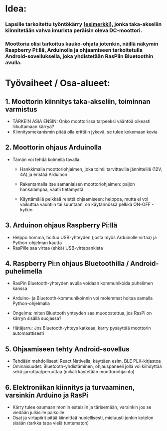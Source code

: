 # Idea:
	
### Lapsille tarkoitettu työntökärry ([esimerkki](https://www.etola.net/wp-content/uploads/punaineniso.234b5e8d-6d40-4b76-9f06-2c657ab21bd8-1.jpg)), jonka taka-akseliin kiinnitetään vahva imurista peräisin oleva DC-moottori. 
### Moottoria olisi tarkoitus kauko-ohjata jotenkin, näillä näkymin Raspberry Pi:llä, Arduinolla ja ohjaamiseen tarkoitetulla Android-sovelluksella, joka yhdistetään RasPiin Bluetoothin avulla.

# Työvaiheet / Osa-alueet:

## 1. Moottorin kiinnitys taka-akseliin, toiminnan varmistus

- TÄRKEIN ASIA ENSIN: Onko moottorissa tarpeeksi vääntöä oikeasti liikuttamaan kärryä?
- Kiinnitysmekanismin pitää olla erittäin jykevä, se tulee kokemaan kovia

## 2. Moottorin ohjaus Arduinolla

- Tämän voi tehdä kolmella tavalla:

  - Hankkimalla moottoriohjaimen, joka toimii tarvittavilla jännitteillä (12V, 4A) ja eristää Arduinon

  - Rakentamalla itse samanlaisen moottoriohjaimen: paljon hankalampaa, vaatii tietämystä

  - Käyttämällä pelkkää relettä ohjaamiseen: helppoa, mutta ei voi vaikuttaa vauhtiin tai suuntaan, on käytännössä pelkkä ON-OFF -kytkin

## 3. Arduinon ohjaus Raspberry Pi:llä

- Helppo homma, hoituu USB-yhteyden (josta myös Arduinolle virtaa) ja Python-ohjelman kautta
- RasPille saa virtaa (ehkä) USB-virtapankista

## 4. Raspberry Pi:n ohjaus Bluetoothilla / Android-puhelimella

- RasPin Bluetooth-yhteyden avulla voidaan kommunikoida puhelimen kanssa
- Arduino- ja Bluetooth-kommunikoinnin voi molemmat hoitaa samalla Python-ohjelmalla

- Ongelma: miten Bluetooth yhteyden saa muodostettua, jos RasPi on kärryn sisällä suojassa?
- Hätäjarru: Jos Bluetooth-yhteys katkeaa, kärry pysäyttää moottorin automaattisesti

## 5. Ohjaamiseen tehty Android-sovellus

- Tehdään mahdollisesti React Nativella, käyttäen esim. BLE PLX-kirjastoa
- Ominaisuudet: Bluetooth-yhdistäminen, ohjauspaneeli jolla voi kiihdyttää sekä jarruttaa/peruuttaa (mikäli käytetään moottoriohjainta)

## 6. Elektroniikan kiinnitys ja turvaaminen, varsinkin Arduino ja RasPi

- Kärry tulee osumaan moniin esteisiin ja tärisemään, varsinkin jos se viedään julkisille paikoille
- Osat ja virtapiirit pitää kiinnittää huolellisesti, mieluusti jonkin kotelon sisään (tarkka tapa vielä tuntematon)

